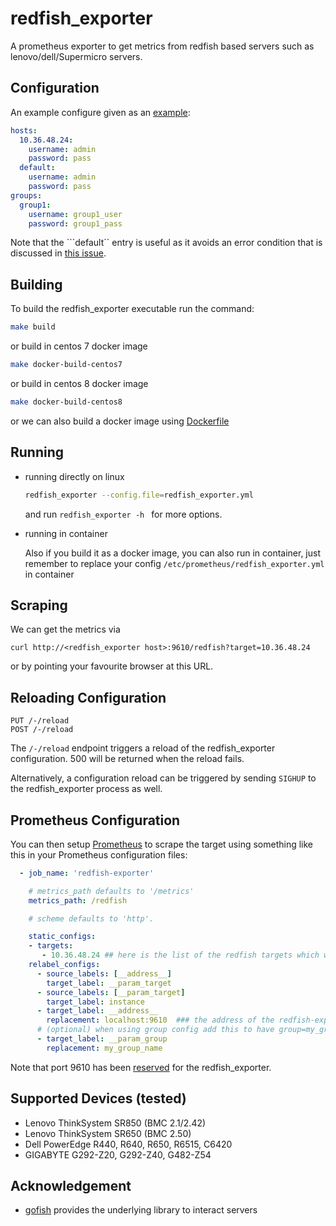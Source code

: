 # redfish_exporter
A prometheus exporter to get  metrics from redfish based servers such as lenovo/dell/Supermicro servers.

## Configuration

An example configure given as an [example][1]:
```yaml
hosts:
  10.36.48.24:
    username: admin
    password: pass
  default:
    username: admin
    password: pass
groups:
  group1:
    username: group1_user
    password: group1_pass
```
Note that the ```default`` entry is useful as it avoids an error
condition that is discussed in [this issue][2].

## Building

To build the redfish_exporter executable run the command:
```sh
make build
```

or build in centos 7 docker image
```sh
make docker-build-centos7
```

or build in centos 8 docker image
```sh
make docker-build-centos8
```
or we can also build a docker image  using [Dockerfile](./Dockerfile)

## Running
- running directly on linux
  ```sh
  redfish_exporter --config.file=redfish_exporter.yml
  ```
  and run   `redfish_exporter -h
  `  for more options.

- running in container
  
  Also if you build it as a docker image, you can also run in container, just remember to replace your config  `/etc/prometheus/redfish_exporter.yml` in container
## Scraping

We can get the metrics via
```
curl http://<redfish_exporter host>:9610/redfish?target=10.36.48.24

```
or by pointing your favourite browser at this URL.

## Reloading Configuration
```
PUT /-/reload
POST /-/reload
```
The `/-/reload` endpoint triggers a reload of the redfish_exporter configuration.
500 will be returned when the reload fails.

Alternatively, a configuration reload can be triggered by sending `SIGHUP` to the redfish_exporter process as well.

## Prometheus Configuration

You can then setup [Prometheus][3] to scrape the target using
something like this in your Prometheus configuration files:
```yaml
  - job_name: 'redfish-exporter'

    # metrics_path defaults to '/metrics'
    metrics_path: /redfish

    # scheme defaults to 'http'.

    static_configs:
    - targets:
       - 10.36.48.24 ## here is the list of the redfish targets which will be monitored
    relabel_configs:
      - source_labels: [__address__]
        target_label: __param_target
      - source_labels: [__param_target]
        target_label: instance
      - target_label: __address__
        replacement: localhost:9610  ### the address of the redfish-exporter address, hence relpace localhost with the server IP address that redfish-export is running on
      # (optional) when using group config add this to have group=my_group_name
      - target_label: __param_group
        replacement: my_group_name
```
Note that port 9610 has been [reserved][4] for the redfish_exporter.
## Supported Devices (tested)
- Lenovo ThinkSystem SR850 (BMC 2.1/2.42)
- Lenovo ThinkSystem SR650 (BMC 2.50)
- Dell PowerEdge R440, R640, R650, R6515, C6420
- GIGABYTE G292-Z20, G292-Z40, G482-Z54

## Acknowledgement

- [gofish][5] provides the underlying library to interact servers

[1]: git@github.com:sbates130272/redfish_exporter.git
[2]: https://github.com/jenningsloy318/redfish_exporter/issues/7
[3]: https://prometheus.io/
[4]: https://github.com/prometheus/prometheus/wiki/Default-port-allocations
[5]: https://github.com/stmcginnis/gofish
